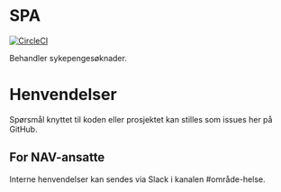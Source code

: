SPA
===================

[![CircleCI](https://circleci.com/gh/navikt/helse-spa.svg?style=svg)](https://circleci.com/gh/navikt/helse-spa)

Behandler sykepengesøknader.

# Henvendelser

Spørsmål knyttet til koden eller prosjektet kan stilles som issues her på GitHub.

## For NAV-ansatte

Interne henvendelser kan sendes via Slack i kanalen #område-helse.
